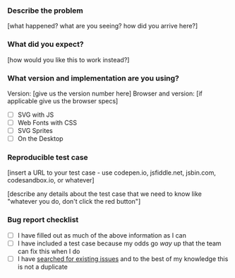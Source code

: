 ### Describe the problem

[what happened? what are you seeing? how did you arrive here?]

### What did you expect?

[how would you like this to work instead?]

### What version and implementation are you using?

Version: [give us the version number here]
Browser and version: [if applicable give us the browser specs]

- [ ] SVG with JS
- [ ] Web Fonts with CSS
- [ ] SVG Sprites
- [ ] On the Desktop

### Reproducible test case

[insert a URL to your test case - use codepen.io, jsfiddle.net, jsbin.com, codesandbox.io, or whatever]

[describe any details about the test case that we need to know like "whatever you do, don't click the red button"]

### Bug report checklist

- [ ] I have filled out as much of the above information as I can
- [ ] I have included a test case because my odds go _way_ up that the team can fix this when I do
- [ ] I have [searched for existing issues](https://github.com/FortAwesome/Font-Awesome/issues) and to the best of my knowledge this is not a duplicate
